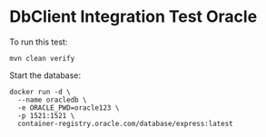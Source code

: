 # DbClient Integration Test Oracle

To run this test:
```shell
mvn clean verify
```

Start the database:
```shell
docker run -d \
  --name oracledb \
  -e ORACLE_PWD=oracle123 \
  -p 1521:1521 \
  container-registry.oracle.com/database/express:latest
```
